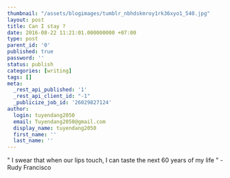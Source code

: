```yaml
---
thumbnail: "/assets/blogimages/tumblr_nbhdskmroy1rk36xyo1_540.jpg"
layout: post
title: Can I stay ?
date: 2016-08-22 11:21:01.000000000 +07:00
type: post
parent_id: '0'
published: true
password: ''
status: publish
categories: [writing]
tags: []
meta:
  _rest_api_published: '1'
  _rest_api_client_id: "-1"
  _publicize_job_id: '26029827124'
author:
  login: tuyendang2050
  email: Tuyendang2050@gmail.com
  display_name: tuyendang2050
  first_name: ''
  last_name: ''
---
```




" I swear that when our lips touch, I can taste the next 60 years of my life " - Rudy Francisco
